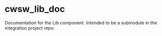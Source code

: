 # cwsw_lib_doc
Documentation for the Lib component. Intended to be a submodule in the integration project repo.
